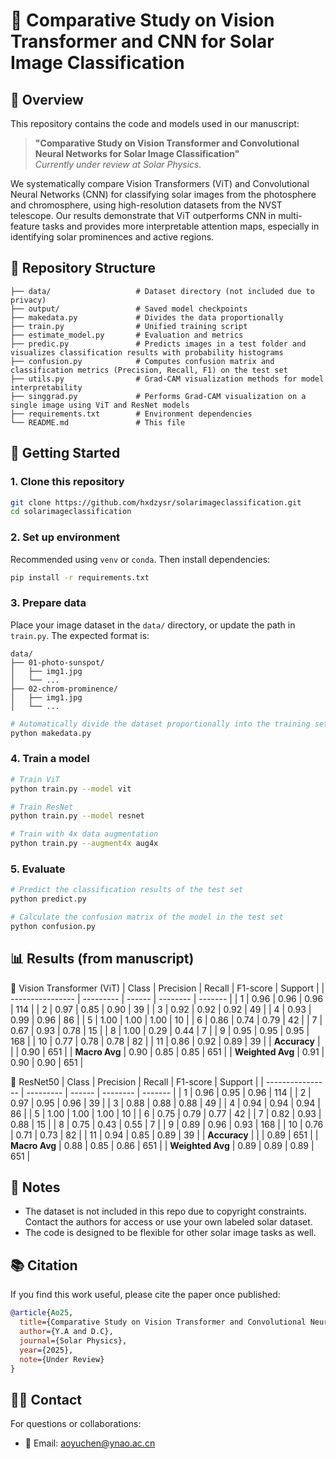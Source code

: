 # 📄 Comparative Study on Vision Transformer and CNN for Solar Image Classification

## 🔬 Overview

This repository contains the code and models used in our manuscript:

> **"Comparative Study on Vision Transformer and Convolutional Neural Networks for Solar Image Classification"**  
> _Currently under review at Solar Physics._

We systematically compare Vision Transformers (ViT) and Convolutional Neural Networks (CNN) for classifying solar images from the photosphere and chromosphere, using high-resolution datasets from the NVST telescope. Our results demonstrate that ViT outperforms CNN in multi-feature tasks and provides more interpretable attention maps, especially in identifying solar prominences and active regions.

## 📁 Repository Structure

```
├── data/                   # Dataset directory (not included due to privacy)
├── output/                 # Saved model checkpoints
├── makedata.py             # Divides the data proportionally
├── train.py                # Unified training script
├── estimate_model.py       # Evaluation and metrics
├── predic.py               # Predicts images in a test folder and visualizes classification results with probability histograms
├── confusion.py            # Computes confusion matrix and classification metrics (Precision, Recall, F1) on the test set
├── utils.py                # Grad-CAM visualization methods for model interpretability
├── singgrad.py             # Performs Grad-CAM visualization on a single image using ViT and ResNet models
├── requirements.txt        # Environment dependencies
└── README.md               # This file
```

## 🚀 Getting Started

### 1. Clone this repository

```bash
git clone https://github.com/hxdzysr/solarimageclassification.git
cd solarimageclassification
```

### 2. Set up environment

Recommended using `venv` or `conda`. Then install dependencies:

```bash
pip install -r requirements.txt
```

### 3. Prepare data

Place your image dataset in the `data/` directory, or update the path in `train.py`. The expected format is:

```
data/
├── 01-photo-sunspot/
│   ├── img1.jpg
│   └── ...
├── 02-chrom-prominence/
│   ├── img1.jpg
│   └── ...
```

```bash
# Automatically divide the dataset proportionally into the training set, validation set and test set
python makedata.py
```

### 4. Train a model

```bash
# Train ViT
python train.py --model vit

# Train ResNet
python train.py --model resnet

# Train with 4x data augmentation
python train.py --augment4x aug4x
```

### 5. Evaluate

```bash
# Predict the classification results of the test set
python predict.py 
```
```bash
# Calculate the confusion matrix of the model in the test set
python confusion.py
```
## 📊 Results (from manuscript)
🔷 Vision Transformer (ViT)
| Class            | Precision | Recall | F1-score | Support |
| ---------------- | --------- | ------ | -------- | ------- |
| 1                | 0.96      | 0.96   | 0.96     | 114     |
| 2                | 0.97      | 0.85   | 0.90     | 39      |
| 3                | 0.92      | 0.92   | 0.92     | 49      |
| 4                | 0.93      | 0.99   | 0.96     | 86      |
| 5                | 1.00      | 1.00   | 1.00     | 10      |
| 6                | 0.86      | 0.74   | 0.79     | 42      |
| 7                | 0.67      | 0.93   | 0.78     | 15      |
| 8                | 1.00      | 0.29   | 0.44     | 7       |
| 9                | 0.95      | 0.95   | 0.95     | 168     |
| 10               | 0.77      | 0.78   | 0.78     | 82      |
| 11               | 0.86      | 0.92   | 0.89     | 39      |
| **Accuracy**     |           |        | 0.90     | 651     |
| **Macro Avg**    | 0.90      | 0.85   | 0.85     | 651     |
| **Weighted Avg** | 0.91      | 0.90   | 0.90     | 651     |

🔶 ResNet50
| Class            | Precision | Recall | F1-score | Support |
| ---------------- | --------- | ------ | -------- | ------- |
| 1                | 0.96      | 0.95   | 0.96     | 114     |
| 2                | 0.97      | 0.95   | 0.96     | 39      |
| 3                | 0.88      | 0.88   | 0.88     | 49      |
| 4                | 0.94      | 0.94   | 0.94     | 86      |
| 5                | 1.00      | 1.00   | 1.00     | 10      |
| 6                | 0.75      | 0.79   | 0.77     | 42      |
| 7                | 0.82      | 0.93   | 0.88     | 15      |
| 8                | 0.75      | 0.43   | 0.55     | 7       |
| 9                | 0.89      | 0.96   | 0.93     | 168     |
| 10               | 0.76      | 0.71   | 0.73     | 82      |
| 11               | 0.94      | 0.85   | 0.89     | 39      |
| **Accuracy**     |           |        | 0.89     | 651     |
| **Macro Avg**    | 0.88      | 0.85   | 0.86     | 651     |
| **Weighted Avg** | 0.89      | 0.89   | 0.89     | 651     |

## 📌 Notes

- The dataset is not included in this repo due to copyright constraints. Contact the authors for access or use your own labeled solar dataset.
- The code is designed to be flexible for other solar image tasks as well.

## 📚 Citation

If you find this work useful, please cite the paper once published:

```bibtex
@article{Ao25,
  title={Comparative Study on Vision Transformer and Convolutional Neural Networks for Solar Image Classification},
  author={Y.A and D.C},
  journal={Solar Physics},
  year={2025},
  note={Under Review}
}
```

## 🧑‍💻 Contact

For questions or collaborations:

- 📧 Email: aoyuchen@ynao.ac.cn
